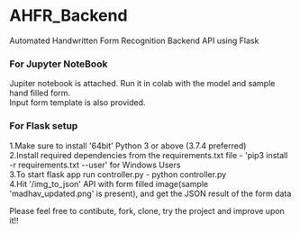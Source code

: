 # AHFR_Backend
Automated Handwritten Form Recognition Backend API using Flask

### For Jupyter NoteBook
Jupiter notebook is attached. Run it in colab with the model and sample hand filled form.</br>
Input form template is also provided.</br>


### For Flask setup
1.Make sure to install '64bit' Python 3 or above (3.7.4 preferred)</br>
2.Install required dependencies from the requirements.txt file - 'pip3 install -r requirements.txt --user' for Windows Users</br>
3.To start flask app run controller.py - python controller.py</br>
4.Hit '/img_to_json' API with form filled image(sample 'madhav_updated.png' is present), and get the JSON result of the form data</br>

Please feel free to contibute, fork, clone, try the project and improve upon it!!</br>
